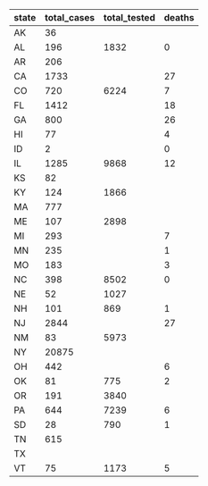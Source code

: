 state | total_cases | total_tested | deaths
--- | --- | --- | ---
AK | 36 |  | 
AL | 196 | 1832 | 0
AR | 206 |  | 
CA | 1733 |  | 27
CO | 720 | 6224 | 7
FL | 1412 |  | 18
GA | 800 |  | 26
HI | 77 |  | 4
ID | 2 |  | 0
IL | 1285 | 9868 | 12
KS | 82 |  | 
KY | 124 | 1866 | 
MA | 777 |  | 
ME | 107 | 2898 | 
MI | 293 |  | 7
MN | 235 |  | 1
MO | 183 |  | 3
NC | 398 | 8502 | 0
NE | 52 | 1027 | 
NH | 101 | 869 | 1
NJ | 2844 |  | 27
NM | 83 | 5973 | 
NY | 20875 |  | 
OH | 442 |  | 6
OK | 81 | 775 | 2
OR | 191 | 3840 | 
PA | 644 | 7239 | 6
SD | 28 | 790 | 1
TN | 615 |  | 
TX |  |  | 
VT | 75 | 1173 | 5

